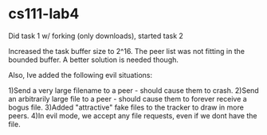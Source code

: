 cs111-lab4
==========

Did task 1 w/ forking (only downloads), started task 2

Increased the task buffer size to 2^16. The peer list was not fitting in the bounded buffer. A better solution is needed though.

Also, Ive added the following evil situations:

1)Send a very large filename to a peer - should cause them to crash.
2)Send an arbitrarily large file to a peer - should cause them to forever receive a bogus file.
3)Added "attractive" fake files to the tracker to draw in more peers.
4)In evil mode, we accept any file requests, even if we dont have the file.
